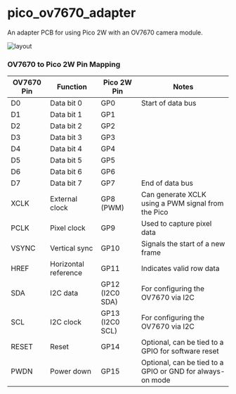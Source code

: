 # pico_ov7670_adapter

An adapter PCB for using Pico 2W with an OV7670 camera module.

![layout](https://github.com/user-attachments/assets/6fadc7ac-11f1-48e9-b0f1-5fc6f3098d29)


### OV7670 to Pico 2W Pin Mapping

| **OV7670 Pin** | **Function**            | **Pico 2W Pin** | **Notes**                                                   |
|-----------------|-------------------------|------------------|-------------------------------------------------------------|
| D0             | Data bit 0             | GP0              | Start of data bus                                           |
| D1             | Data bit 1             | GP1              |                                                             |
| D2             | Data bit 2             | GP2              |                                                             |
| D3             | Data bit 3             | GP3              |                                                             |
| D4             | Data bit 4             | GP4              |                                                             |
| D5             | Data bit 5             | GP5              |                                                             |
| D6             | Data bit 6             | GP6              |                                                             |
| D7             | Data bit 7             | GP7              | End of data bus                                             |
| XCLK           | External clock         | GP8 (PWM)        | Can generate XCLK using a PWM signal from the Pico          |
| PCLK           | Pixel clock            | GP9              | Used to capture pixel data                                  |
| VSYNC          | Vertical sync          | GP10             | Signals the start of a new frame                            |
| HREF           | Horizontal reference   | GP11             | Indicates valid row data                                    |
| SDA            | I2C data               | GP12 (I2C0 SDA)  | For configuring the OV7670 via I2C                         |
| SCL            | I2C clock              | GP13 (I2C0 SCL)  | For configuring the OV7670 via I2C                         |
| RESET          | Reset                  | GP14             | Optional, can be tied to a GPIO for software reset         |
| PWDN           | Power down             | GP15             | Optional, can be tied to a GPIO or GND for always-on mode  |

